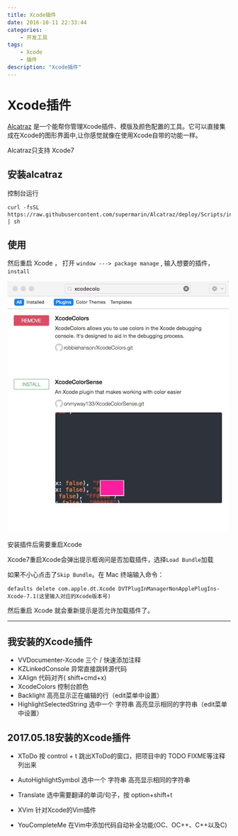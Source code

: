 ```yaml
---
title: Xcode插件
date: 2016-10-11 22:33:44
categories:
	- 开发工具
tags:
	- Xcode
	- 插件
description: "Xcode插件"
---
```


# Xcode插件

[Alcatraz](http://alcatraz.io/) 是一个能帮你管理Xcode插件、模版及颜色配置的工具。它可以直接集成在Xcode的图形界面中,让你感觉就像在使用Xcode自带的功能一样。

Alcatraz只支持 Xcode7

## 安装alcatraz

控制台运行 

```
curl -fsSL https://raw.githubusercontent.com/supermarin/Alcatraz/deploy/Scripts/install.sh | sh
```

## 使用

然后重启 Xcode ， 打开 `window ---> package manage` , 输入想要的插件， `install`

![image](2016-10-11-Xcode插件/image1.jpeg)

安装插件后需要重启Xcode

Xcode7重启Xcode会弹出提示框询问是否加载插件，选择`Load Bundle`加载

如果不小心点击了`Skip Bundle`。在 Mac 终端输入命令：
```
defaults delete com.apple.dt.Xcode DVTPlugInManagerNonApplePlugIns-Xcode-7.1(这里输入对应的Xcode版本号)
```

然后重启 Xcode 就会重新提示是否允许加载插件了。

---

## 我安装的Xcode插件
- VVDocumenter-Xcode  三个 / 快速添加注释
- KZLinkedConsole  异常直接跳转源代码
- XAlign  代码对齐( shift+cmd+x)
- XcodeColors  控制台颜色
- Backlight 高亮显示正在编辑的行（edit菜单中设置）
- HighlightSelectedString  选中一个 字符串 高亮显示相同的字符串（edit菜单中设置）

## 2017.05.18安装的Xcode插件
+ XToDo 按 control + t 跳出XToDo的窗口，把项目中的 TODO FIXME等注释列出来
+ AutoHighlightSymbol  选中一个 字符串 高亮显示相同的字符串
+ Translate 选中需要翻译的单词/句子，按 option+shift+t

+ XVim 针对Xcode的Vim插件
+ YouCompleteMe 在Vim中添加代码自动补全功能(OC、OC++、C++以及C)

